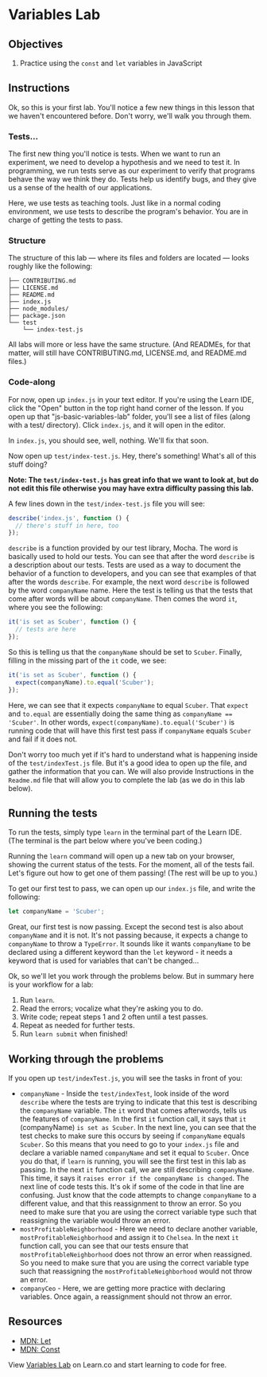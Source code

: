 # Variables Lab

## Objectives
1. Practice using the `const` and `let` variables in JavaScript

## Instructions
Ok, so this is your first lab. You'll notice a few new things in this lesson that we haven't encountered before. Don't worry, we'll walk you through them.

### Tests...
The first new thing you'll notice is tests. When we want to run an experiment, we need to develop a hypothesis and we need to test it. In programming, we run tests serve as our experiment to verify that programs behave the way we think they do. Tests help us identify bugs, and they give us a sense of the health of our applications.

Here, we use tests as teaching tools. Just like in a normal coding environment, we use tests to describe the program's behavior. You are in charge of getting the tests to pass.

### Structure
The structure of this lab — where its files and folders are located — looks roughly like the following:
```
├── CONTRIBUTING.md
├── LICENSE.md
├── README.md
├── index.js
├── node_modules/
├── package.json
└── test
    └── index-test.js
```

All labs will more or less have the same structure. (And READMEs, for that matter, will still have CONTRIBUTING.md, LICENSE.md, and README.md files.)

### Code-along
For now, open up `index.js` in your text editor. If you're using the Learn IDE, click the "Open" button in the top right hand corner of the lesson. If you open up that "js-basic-variables-lab" folder, you'll see a list of files (along with a test/ directory). Click `index.js`, and it will open in the editor.

In `index.js`, you should see, well, nothing. We'll fix that soon.

Now open up `test/index-test.js`. Hey, there's something! What's all of this stuff doing?

**Note: The `test/index-test.js` has great info that we want to look at, but do not edit this file otherwise you may have extra difficulty passing this lab.**

A few lines down in the `test/index-test.js` file you will see:
```js
describe('index.js', function () {
  // there's stuff in here, too
});
```

`describe` is a function provided by our test library, Mocha. The word is basically used to hold our tests. You can see that after the word `describe` is a description about our tests. Tests are used as a way to document the behavior of a function to developers, and you can see that examples of that after the words `describe`. For example, the next word `describe` is followed by the word `companyName` name. Here the test is telling us that the tests that come after words will be about `companyName`. Then comes the word `it`, where you see the following:
```js
it('is set as Scuber', function () {
  // tests are here
});
```

So this is telling us that the `companyName` should be set to `Scuber`. Finally, filling in the missing part of the `it` code, we see:
```js
it('is set as Scuber', function () {
  expect(companyName).to.equal('Scuber');
});
```

Here, we can see that it expects `companyName` to equal `Scuber`. That `expect` and `to.equal` are essentially doing the same thing as `companyName == 'Scuber'`. In other words, `expect(companyName).to.equal('Scuber')` is running code that will have this first test pass if `companyName` equals `Scuber` and fail if it does not.

Don't worry too much yet if it's hard to understand what is happening inside of the `test/indexTest.js` file. But it's a good idea to open up the file, and gather the information that you can. We will also provide Instructions in the `Readme.md` file that will allow you to complete the lab (as we do in this lab below).

## Running the tests
To run the tests, simply type `learn` in the terminal part of the Learn IDE. (The terminal is the part below where you've been coding.)

Running the `learn` command will open up a new tab on your browser, showing the current status of the tests. For the moment, all of the tests fail. Let's figure out how to get one of them passing! (The rest will be up to you.)

To get our first test to pass, we can open up our `index.js` file, and write the following:
```js
let companyName = 'Scuber';
```

Great, our first test is now passing. Except the second test is also about `companyName` and it is not. It's not passing because, it expects a change to `companyName` to throw a `TypeError`. It sounds like it wants `companyName` to be declared using a different keyword than the `let` keyword - it needs a keyword that is used for variables that can't be changed...

Ok, so we'll let you work through the problems below. But in summary here is your workflow for a lab:
1. Run `learn`.
2. Read the errors; vocalize what they're asking you to do.
3. Write code; repeat steps 1 and 2 often until a test passes.
4. Repeat as needed for further tests.
5. Run `learn submit` when finished!

## Working through the problems
If you open up `test/indexTest.js`, you will see the tasks in front of you:
+ `companyName` - Inside the `test/indexTest`, look inside of the word `describe` where the tests are trying to indicate that this test is describing the `companyName` variable. The `it` word that comes afterwords, tells us the features of `companyName`. In the first `it` function call, it says that `it` (companyName) `is set as Scuber`. In the next line, you can see that the test checks to make sure this occurs by seeing if `companyName` equals `Scuber`. So this means that you need to go to your `index.js` file and declare a variable named `companyName` and set it equal to `Scuber`. Once you do that, if `learn` is running, you will see the first test in this lab as passing.
In the next `it` function call, we are still describing `companyName`. This time, it says it `raises error if the companyName is changed`. The next line of code tests this. It's ok if some of the code in that line are confusing. Just know that the code attempts to change `companyName` to a different value, and that this reassignment to throw an error. So you need to make sure that you are using the correct variable type such that reassigning the variable would throw an error.
+ `mostProfitableNeighborhood` - Here we need to declare another variable, `mostProfitableNeighborhood` and assign it to `Chelsea`. In the next `it` function call, you can see that our tests ensure that `mostProfitableNeighborhood` does not throw an error when reassigned. So you need to make sure that you are using the correct variable type such that reassigning the `mostProfitableNeighborhood` would not throw an error.
+ `companyCeo` - Here, we are getting more practice with declaring variables. Once again, a reassignment should not throw an error.

## Resources
- [MDN: Let](https://developer.mozilla.org/en-US/docs/Web/JavaScript/Reference/Statements/let)
- [MDN: Const](https://developer.mozilla.org/en-US/docs/Web/JavaScript/Reference/Statements/const)

<p class='util--hide'>View <a href='https://learn.co/lessons/js-basics-variables-lab'>Variables Lab</a> on Learn.co and start learning to code for free.</p>
